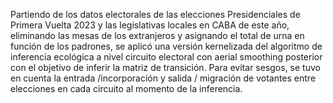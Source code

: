 Partiendo de los datos electorales de las elecciones Presidenciales de Primera Vuelta 2023 y las legislativas locales en CABA de este año, eliminando las mesas de los extranjeros y asignando el total de urna en función de los padrones, se aplicó una versión kernelizada del algoritmo de inferencia ecológica a nivel circuito electoral con aerial smoothing posterior con el objetivo de inferir la matriz de transición. Para evitar sesgos, se tuvo en cuenta la entrada /incorporación y salida / migración de votantes entre elecciones en cada circuito al momento de la inferencia.

